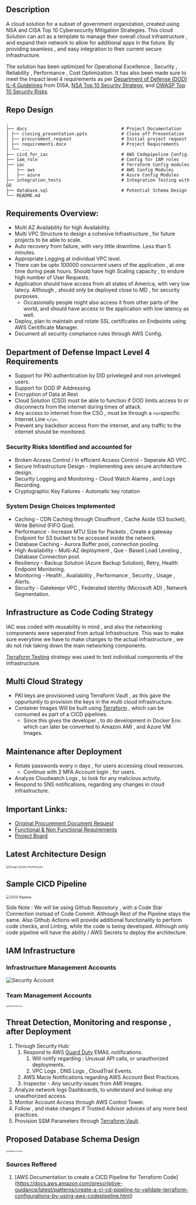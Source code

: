 ## Description

A cloud solution for a subset of government organization, created using NSA and CISA  Top 10 Cybersecurity Mitigation Strategies. This cloud Solution can act as a template to manage their overall cloud infrastructure , and expand their network to allow for additional apps in the future. By providing seamless , and easy integration to their current secure infrastructure.

The solution has been optimized for Operational Excellence , Security , Reliability , Performance , Cost Optimization. It has also been made sure to meet the Impact level 4 requirements as per [Department of  Defense (DOD) IL-4 Guidelines](./docs/DOD_IL_Requirements.pdf) from DISA, [NSA Top 10 Security Strategy](./docs/NSA_Top10_Security_Strategy.pdf), and [OWASP Top 10 Security Risks](https://owasp.org/www-project-top-ten/).

## Repo Design

```
.
├── docs 									# Project Documentation
│ ├── closing_presentation.pptx 			# Close off Presentation
│ ├── procurement_request 					# Initial project request
│ ├── requirements.docx 					# Project Requirements
│ └── ...
├── cicd_for_iac 							# AWS Codepipeline Config.
├── iam_role 								# Config for IAM roles 
├── iac 									# Terraform Config modules
│	├── aws									# AWS Config Modules
│	├── azure								# Azure Config Modules
├── integration_tests						# Integration Testing with GO
├── database.sql 							# Potential Schema Design
└── README.md

```

## Requirements Overview:

- Multi AZ Availability for high Availability.
- Multi VPC Structure to design a cohesive Infrastructure , for future projects to be able to scale.
- Auto recovery from failure, with very little downtime. Less than 5 minutes.
- Appropriate Logging at individual VPC level.
- There can be upto 100000 concurrent users of the application , at one time during peak hours. Should have high Scaling capacity , to endure high number of User Requests.
- Application should have access from all states of America, with very low latecy. Although , should only be deployed close to MD , for security purposes.
  - Occasionally people might also access it from other parts of the world, and should have access to the application with low latency as well.
- Deploy, plan to maintain and rotate SSL certificates on Endpoints using AWS Ceritificate Manager.
- Document all security compliance rules through AWS Config.

## Department of Defense Impact Level 4 Requirements

- Support for PKI authentication by DID priveleged and non priveleged users.
- Support for DOD IP Addressing.
- Encryption of Data at Rest
- Cloud Solution (CSO) must be able to function if DOD limits access to or disconnects from the internet during times of attack.
- Any access to internet from the CSO , must be through a `<u>`specific Internet Line `</u>`.
- Prevent any backdoor access from the internet, and any traffic to the internet should be monitored.

### Security Risks Identified and accounted for

- Broken Access Control / In efficient Access Control - Seperate AD VPC .
- Secure Infrastructure Design - Implementing aws secure architecture design.
- Security Logging and Monitoring - Cloud Watch Alarms , and Logs Recording.
- Cryptographic Key Failures - Automatic key rotation

### System Design Choices Implemented

* Caching - CDN Caching through Cloudfront , Cache Aside (S3 bucket), Write Behind (FIFO Que).
* Performance - Increase MTU Size for Packets , Create a gateway Endpoint for S3 bucket to be accessed inside the network.
* Database Caching - Aurora Buffer pool, connection pooling.
* High Availability - Multi-AZ deployment , Que - Based Load Leveling , Database Connection pool.
* Resiliency - Backup Solution (Azure Backup Solution), Retry, Health Endpoint Monitoring.
* Monitoring - Health , Availability , Performance , Security , Usage , Alerts.
* Security - Gatekeepr VPC , Federated Identity (Microsoft AD) , Network Segmentation.

## Infrastructure as Code Coding Strategy

IAC was coded with reusability in mind , and also the networking components were seperated from actual Infrastructure. This was to make sure everytime we have to make changes to the actual infrastructure , we do not risk taking down the main networking components.

[Terraform Testing](https://www.hashicorp.com/blog/testing-hashicorp-terraform) strategy was used to test individual components of the infrastructure.

## Multi Cloud Strategy

- PKI keys are provisioned using Terraform Vault , as this gave the oppurtunity to provision the keys in the multi cloud infrastructure.
- Container Images Will be built using [Terraform](https://developer.hashicorp.com/terraform/tutorials/provision/packer) , which can be consumed as part of a CICD pipelines.
    - Since this gives the developer , to do development in Docker Env. which can later be converted to Amazon AMI , and Azure VM Images.

## Maintenance after Deployment

- Rotate passwords every n days , for users accessing cloud resources.
  - Continue with 2 MFA Account login , for users.
- Analyze Cloudwatch Logs , to look for any malicious activity.
- Respond to SNS notifications, regarding any changes in cloud infrastructure.

## Important Links:

- [Original Procurement Document Request](./docs/procurement_request.pdf)
- [Functional &amp; Non Functional Requirements](./docs/requirements.docx)
- [Project Board](https://github.com/users/arshappleid/projects/4/views/1)

## Latest Architecture Design

<img src="./images/architecture.png" alt="Design System Architecture" style="zoom: 50%;" />

## Sample CICD Pipeline

<img src="./images/cicd_pipeline.png" alt="CICD Pipeline" style="zoom: 65%;" />

Side Note : We will be using Github Repository , with a Code Star Connection instead of Code Commit. Although Rest of the Pipeline stays the same. Also Github Actions will provide additional functionality to perform code checks, and Linting, while the code is being developed. Although only code pipeline will have the ability / AWS Secrets to deploy the architecture.

## IAM Infrastructure

### Infrastructure Management Accounts

![Security Account](./images/Security_account.png)

### Team Management Accounts

<img src="./images/IAM_Infrastructure.png" alt="IAM Infrastructure" style="zoom: 33%;" />

## Threat Detection, Monitoring and response , after Deployment

1. Through Security Hub:
   1. Respond to AWS [Guard Duty](https://aws.amazon.com/guardduty/) EMAIL notifications.
      1. Will notify regarding : Unusual API calls, or unauthorized deployments.
      2. VPC Logs , DNS Logs , CloudTrail Events.
   2. AWS Macie Notifications regarding AWS Account Best Practices.
   3. Inspector - Any security issues from AMI Images.
2. Analyze network logs Dashboards, to understand and lookup any unauthorized access.
3. Monitor Account Access through AWS Control Tower.
4. Follow , and make changes if Trusted Advisor advices of any more best practices.
5. Provision SSM Parameters through [Terraform Vault](https://registry.terraform.io/providers/hashicorp/vault/latest/docs).

## Proposed Database Schema Design

<img src="./docs/ER_Diagram.png" alt="Database Schema" style="zoom: 33%;" />

### Sources Reffered

1. [AWS Documentation to create a CICD Pipeline for Terraform Code] (https://docs.aws.amazon.com/prescriptive-guidance/latest/patterns/create-a-ci-cd-pipeline-to-validate-terraform-configurations-by-using-aws-codepipeline.html)
